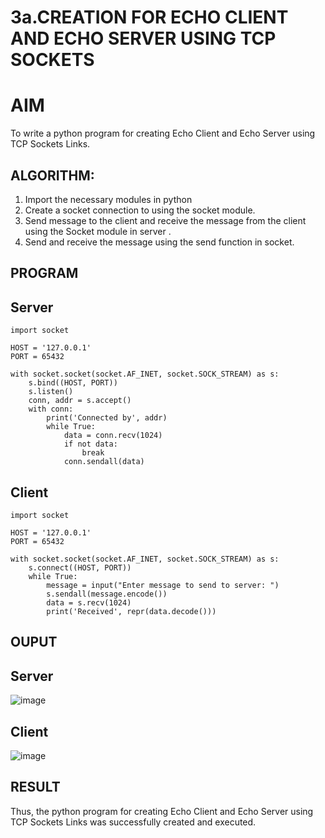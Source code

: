 # 3a.CREATION FOR ECHO CLIENT AND ECHO SERVER USING TCP SOCKETS
# AIM
To write a python program for creating Echo Client and Echo Server using TCP
Sockets Links.
## ALGORITHM:
1. Import the necessary modules in python
2. Create a socket connection to using the socket module.
3. Send message to the client and receive the message from the client using the Socket module in
 server .
4. Send and receive the message using the send function in socket.
## PROGRAM
## Server
```
import socket

HOST = '127.0.0.1'  
PORT = 65432       

with socket.socket(socket.AF_INET, socket.SOCK_STREAM) as s:
    s.bind((HOST, PORT))
    s.listen()
    conn, addr = s.accept()
    with conn:
        print('Connected by', addr)
        while True:
            data = conn.recv(1024)
            if not data:
                break
            conn.sendall(data)
```
## Client
```
import socket

HOST = '127.0.0.1'  
PORT = 65432        

with socket.socket(socket.AF_INET, socket.SOCK_STREAM) as s:
    s.connect((HOST, PORT))
    while True:
        message = input("Enter message to send to server: ")
        s.sendall(message.encode())
        data = s.recv(1024)
        print('Received', repr(data.decode()))
```
## OUPUT
## Server
![image](https://github.com/kabilan22000284/3a.Sockets_Creation_for_Echo_Client_and_Echo_Server/assets/123469171/99f3e354-d529-47b3-b494-8feb93a0fe6d)
## Client
![image](https://github.com/kabilan22000284/3a.Sockets_Creation_for_Echo_Client_and_Echo_Server/assets/123469171/2337a8a0-1ed0-4fc3-a2cd-92c5e97a1f9d)

## RESULT
Thus, the python program for creating Echo Client and Echo Server using TCP Sockets Links 
was successfully created and executed.
